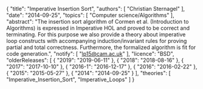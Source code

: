 {
    "title": "Imperative Insertion Sort",
    "authors": [
        "Christian Sternagel"
    ],
    "date": "2014-09-25",
    "topics": [
        "Computer science/Algorithms"
    ],
    "abstract": "The insertion sort algorithm of Cormen et al. (Introduction to Algorithms) is expressed in Imperative HOL and proved to be correct and terminating. For this purpose we also provide a theory about imperative loop constructs with accompanying induction/invariant rules for proving partial and total correctness. Furthermore, the formalized algorithm is fit for code generation.",
    "notify": [
        "lp15@cam.ac.uk"
    ],
    "licence": "BSD",
    "olderReleases": [
        {
            "2019": "2019-06-11"
        },
        {
            "2018": "2018-08-16"
        },
        {
            "2017": "2017-10-10"
        },
        {
            "2016-1": "2016-12-17"
        },
        {
            "2016": "2016-02-22"
        },
        {
            "2015": "2015-05-27"
        },
        {
            "2014": "2014-09-25"
        }
    ],
    "theories": [
        "Imperative_Insertion_Sort",
        "Imperative_Loops"
    ]
}